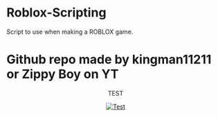 # Roblox-Scripting
Script to use when making a ROBLOX game.

# Github repo made by kingman11211 or Zippy Boy on YT

 <p align="center">TEST</p>
</p>
  <p align="center">
    <a href="https://youtube.com/c/zippyboy">
      <img alt="Test" src="https://www.freepnglogos.com/uploads/youtube-play-red-logo-png-transparent-background-6.png" />
    </a>
